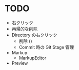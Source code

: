 # TODO

- 右クリック
- 再帰的な削除
- Directory の右クリック
  - 削除 ()
  - Commit 時の Git Stage 管理
- Markup
  - MarkupEditor
- Preview
